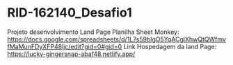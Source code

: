 # RID-162140_Desafio1
Projeto desenvolvimento Land Page
Planilha Sheet Monkey: https://docs.google.com/spreadsheets/d/1L7s59blgO5YqACglXhwQtQWfmvfMaMunFDyXFP48ljc/edit?gid=0#gid=0
Link Hospedagem da land Page: https://lucky-gingersnap-abaf48.netlify.app/
